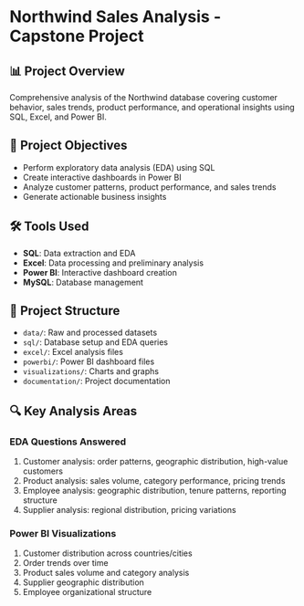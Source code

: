 # Northwind Sales Analysis - Capstone Project

## 📊 Project Overview
Comprehensive analysis of the Northwind database covering customer behavior, sales trends, product performance, and operational insights using SQL, Excel, and Power BI.

## 🎯 Project Objectives
- Perform exploratory data analysis (EDA) using SQL
- Create interactive dashboards in Power BI
- Analyze customer patterns, product performance, and sales trends
- Generate actionable business insights

## 🛠️ Tools Used
- **SQL**: Data extraction and EDA
- **Excel**: Data processing and preliminary analysis  
- **Power BI**: Interactive dashboard creation
- **MySQL**: Database management

## 📁 Project Structure
- `data/`: Raw and processed datasets
- `sql/`: Database setup and EDA queries
- `excel/`: Excel analysis files
- `powerbi/`: Power BI dashboard files
- `visualizations/`: Charts and graphs
- `documentation/`: Project documentation

## 🔍 Key Analysis Areas

### EDA Questions Answered
1. Customer analysis: order patterns, geographic distribution, high-value customers
2. Product analysis: sales volume, category performance, pricing trends
3. Employee analysis: geographic distribution, tenure patterns, reporting structure
4. Supplier analysis: regional distribution, pricing variations

### Power BI Visualizations
1. Customer distribution across countries/cities
2. Order trends over time
3. Product sales volume and category analysis
4. Supplier geographic distribution
5. Employee organizational structure
